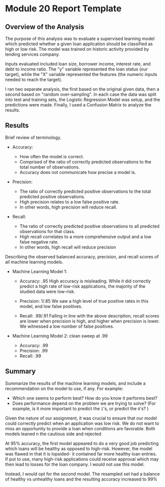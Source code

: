 # Module 20 Report Template

## Overview of the Analysis

The purpose of this analysis was to evaluate a supervised learning model which predicted whether a given loan application should be classified as high or low risk. The model was trained on historic activity provided by lending services company. 

Inputs evaluated included loan size, borrower income, interest rate, and debt to income ratio. The "y" variable represented the loan status (our target), while the "X" variable represented the features (the numeric inputs needed to reach the target).

I ran two separate analysis, the first based on the original given data, then a second based on "random over-sampling". In each case the data was split into test and training sets, the Logistic Regression Model was setup, and the predictions were made. Finally, I used a Confusion Matrix to analyze the results.

## Results

Brief review of terminology.

* Accuracy:
    * How often the model is correct.
    * Comprised of the ratio of correctly predicted observations to the total number of observations.
    * Accuracy does not communicate how precise a model is.

* Precision:
    * The ratio of correctly predicted positive observations to the total predicted positive observations. 
    * High precision relates to a low false positive rate.
    * In other words, high precision will reduce recall.

* Recall:
    * The ratio of correctly predicted positive observations to all predicted observations for that class. 
    * High recall correlates to a more comprehensive output and a low false negative rate.
    * In other words, high recall will reduce precision


Describing the observed balanced accuracy, precision, and recall scores of all machine learning models.

* Machine Learning Model 1:
  * Accuracy: .95
    High accuracy is misleading. While it did correctly predict a high rate of low-risk applications, the majority of the studied data were low-risk.
    
  * Precision: 1/.85
    We saw a high level of true positive rates in this model, and low false positives.
  
  * Recall: .99/.91
    Falling in line with the above description, recall scores are lower when precision is high, and higher when precision is lower. We witnessed a low number of false positives.


* Machine Learning Model 2: clean sweep at .99
  * Accuracy: .99
  * Precision: .99
  * Recall: .99


## Summary

Summarize the results of the machine learning models, and include a recommendation on the model to use, if any. For example:
* Which one seems to perform best? How do you know it performs best?
* Does performance depend on the problem we are trying to solve? (For example, is it more important to predict the `1`'s, or predict the `0`'s? )


Given the nature of our assignment, it was crucial to ensure that our model could correctly predict when an application was low risk. We do not want to miss an opportunity to provide a loan when conditions are favorable. Both models leaned n the  cautious side and rejected 

At 95% accuracy, the first model appeared to do a very good job predicting which loans will be healthy as opposed to high-risk. However, the model was flawed in that it is lopsided- it contained far more healthy loan entries. If put to use, many high-risk applications could receive approval which may then lead to losses for the loan company. I would not use this model.

Instead, I would opt for the second model. The resampled set had a balance of healthy vs unhealthy loans and the resulting accuracy increased to 99%
